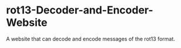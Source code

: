 # rot13-Decoder-and-Encoder-Website

A website that can decode and encode messages of the rot13 format.
